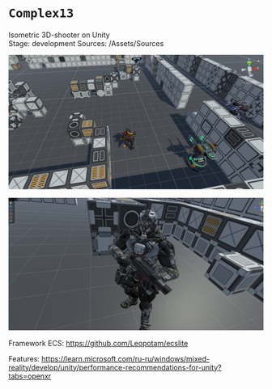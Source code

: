 # `Complex13`
Isometric 3D-shooter on Unity    
Stage: development
Sources: /Assets/Sources  

![prototype_screen](https://github.com/Tessecrack/Complex13/blob/master/Assets/Screenshots/TestLocation.png)

![main_hero_screen](https://github.com/Tessecrack/Complex13/blob/master/Assets/Screenshots/NewMainHeroRenegade.png)
  
Framework ECS:
https://github.com/Leopotam/ecslite
  
Features:
https://learn.microsoft.com/ru-ru/windows/mixed-reality/develop/unity/performance-recommendations-for-unity?tabs=openxr
